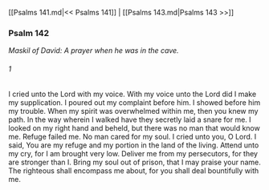 [[Psalms 141.md|<< Psalms 141]]  |  [[Psalms 143.md|Psalms 143 >>]]

### Psalm 142

*Maskil of David: A prayer when he was in the cave.*

###### 1
I cried unto the Lord with my voice. With my voice unto the Lord did I make my supplication. I poured out my complaint before him. I showed before him my trouble. When my spirit was overwhelmed within me, then you knew my path. In the way wherein I walked have they secretly laid a snare for me. I looked on my right hand and beheld, but there was no man that would know me. Refuge failed me. No man cared for my soul. I cried unto you, O Lord. I said, You are my refuge and my portion in the land of the living. Attend unto my cry, for I am brought very low. Deliver me from my persecutors, for they are stronger than I. Bring my soul out of prison, that I may praise your name. The righteous shall encompass me about, for you shall deal bountifully with me.